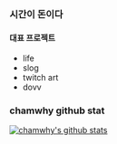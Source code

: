 ### 시간이 돈이다

#### 대표 프로젝트
- life
- slog
- twitch art
- dovv

### chamwhy github stat
[![chamwhy's github stats](https://github-readme-stats.vercel.app/api?username=chamwhy)](https://github.com/anuraghazra/github-readme-stats)
